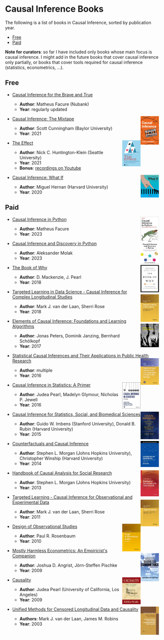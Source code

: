 # Causal Inference Books

The following is a list of books in Causal Inference, sorted by publication year.

- [Free](#free)
- [Paid](#paid)

**Note for curators**: so far I have included only books whose main focus is causal inference. I might add in the future books that cover causal inference only partially, or books that cover tools required for causal inference (statistics, econometrics, ...).

## Free

- [Causal Inference for the Brave and True](https://matheusfacure.github.io/python-causality-handbook/landing-page.html)
  - **Author**: Matheus Facure (Nubank)
  - **Year**: regularly updated

- [Causal Inference: The Mixtape](https://mixtape.scunning.com/)<img align="right" width="60" src="img/books/causal_inference_the_mixtape.jpeg">
    - **Author**: Scott Cunningham (Baylor University)
    - **Year**: 2021

- [The Effect](https://theeffectbook.net/)<img align="right" width="60" src="img/books/the_effect.png">
  - **Author**: Nick C. Huntington-Klein (Seattle University)
  - **Year**: 2021
  - **Bonus**: [recordings on Youtube](https://www.youtube.com/playlist?list=PLcTBLulJV_AK1hKtnO0-kYrU0D09K-kj8)

- [Causal Inference: What If](https://www.hsph.harvard.edu/miguel-hernan/causal-inference-book/)<img align="right" width="60" src="img/books/what_if.jpeg">
  - **Author**: Miguel Hernan (Harvard University)
  - **Year**: 2020

## Paid

- [Causal Inference in Python](https://www.oreilly.com/library/view/causal-inference-in/9781098140243/)<img align="right" width="60" src="img/books/causal_inference_python.jpg">
  - **Author**: Matheus Facure
  - **Year**: 2023
 
- [Causal Inference and Discovery in Python](https://www.packtpub.com/product/causal-inference-and-discovery-in-python/9781804612989)<img align="right" width="60" src="img/books/causal_inference_discovery_python.jpg">
  - **Author**: Aleksander Molak
  - **Year**: 2023
 
- [The Book of Why](http://bayes.cs.ucla.edu/WHY/)<img align="right" width="60" src="img/books/book_of_why.jpeg">
  - **Author**: D. Mackenzie, J. Pearl
  - **Year**: 2018

- [Targeted Learning in Data Science - Causal Inference for Complex Longitudinal Studies](https://link.springer.com/book/10.1007/978-3-319-65304-4)<img align="right" width="60" src="img/books/targeted_learning_data_science.png">
  - **Author**: Mark J. van der Laan, Sherri Rose
  - **Year**: 2018

- [Elements of Causal Inference: Foundations and Learning Algorithms](https://mitpress.mit.edu/9780262037310/elements-of-causal-inference/)<img align="right" width="60" src="img/books/elements_of_causal_inference.jpeg">
  - **Author**: Jonas Peters, Dominik Janzing, Bernhard Schölkopf
  - **Year**: 2017

- [Statistical Causal Inferences and Their Applications in Public Health Research](https://link.springer.com/chapter/10.1007/978-3-319-41259-7_8)<img align="right" width="60" src="img/books/statistical_causal_inferences.png">
  - **Author**: multiple
  - **Year**: 2016

- [Causal Inference in Statistics: A Primer](https://www.wiley.com/en-us/Causal+Inference+in+Statistics%3A+A+Primer-p-9781119186847)<img align="right" width="60" src="img/books/causal_inference_statistics.jpg">
  - **Author**: Judea Pearl, Madelyn Glymour, Nicholas P. Jewell
  - **Year**: 2016

- [Causal Inference for Statistics, Social, and Biomedical Sciences](https://www.cambridge.org/core/books/causal-inference-for-statistics-social-and-biomedical-sciences/71126BE90C58F1A431FE9B2DD07938AB)<img align="right" width="60" src="img/books/causal_inference_statistics_social_biomedical_sciences.jpeg">
  - **Author**: Guido W. Imbens (Stanford University), Donald B. Rubin (Harvard University)
  - **Year**: 2015

- [Counterfactuals and Causal Inference](https://www.cambridge.org/core/books/counterfactuals-and-causal-inference/5CC81E6DF63C5E5A8B88F79D45E1D1B7)<img align="right" width="60" src="img/books/counterfactuals_causal_inference.jpg">
  - **Author**: Stephen L. Morgan (Johns Hopkins University), Christopher Winship (Harvard University)
  - **Year**: 2014

- [Handbook of Causal Analysis for Social Research](https://link.springer.com/book/10.1007/978-94-007-6094-37)<img align="right" width="60" src="img/books/handbook_causal_analysis.png">
  - **Author**: Stephen L. Morgan (Johns Hopkins University)
  - **Year**: 2013

- [Targeted Learning - Causal Inference for Observational and Experimental Data](https://link.springer.com/book/10.1007/978-1-4419-9782-1)<img align="right" width="60" src="img/books/targeted_learning.png">
  - **Author**: Mark J. van der Laan, Sherri Rose
  - **Year**: 2011

- [Design of Observational Studies](https://link.springer.com/book/10.1007/978-1-4419-1213-8)<img align="right" width="60" src="img/books/design_observational_studies.jpeg">
  - **Author**: Paul R. Rosenbaum
  - **Year**: 2010 

- [Mostly Harmless Econometrics: An Empiricist's Companion](https://press.princeton.edu/books/paperback/9780691120355/mostly-harmless-econometrics)<img align="right" width="60" src="img/books/mostly_harmless_econometrics.jpeg">
  - **Author**: Joshua D. Angrist, Jörn-Steffen Pischke
  - **Year**: 2009

- [Causality](https://www.cambridge.org/core/books/causality/B0046844FAE10CBF274D4ACBDAEB5F5B)<img align="right" width="60" src="img/books/causality.jpeg">
  - **Author**: Judea Pearl (University of California, Los Angeles)
  - **Year**: 2009

- [Unified Methods for Censored Longitudinal Data and Causality](https://link.springer.com/book/10.1007/978-0-387-21700-0)<img align="right" width="60" src="img/books/unified_methods.png">
  - **Authors**: Mark J. van der Laan, James M. Robins   
  - **Year**: 2003

